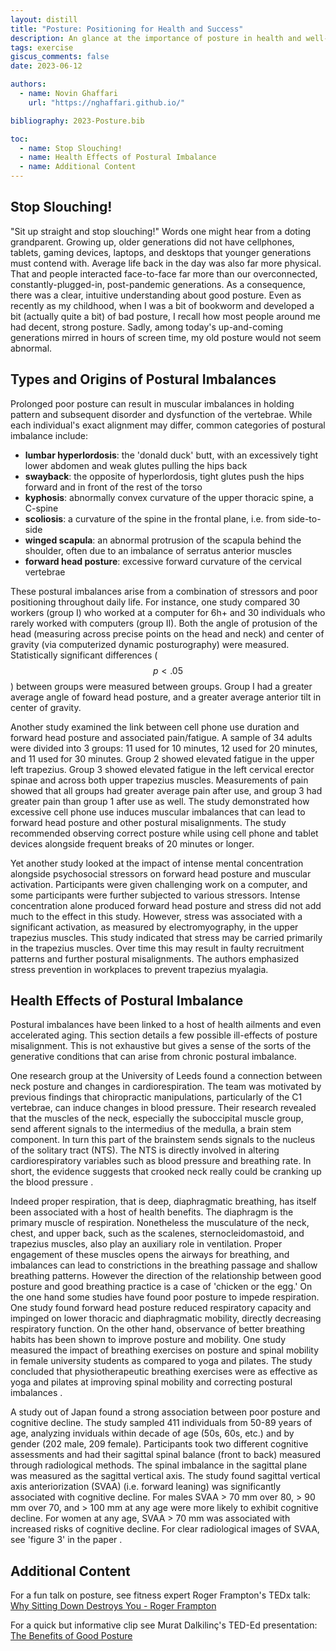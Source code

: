```yaml
---
layout: distill
title: "Posture: Positioning for Health and Success"
description: An glance at the importance of posture in health and well-being
tags: exercise
giscus_comments: false
date: 2023-06-12

authors:
  - name: Novin Ghaffari
    url: "https://nghaffari.github.io/"

bibliography: 2023-Posture.bib

toc:
  - name: Stop Slouching!
  - name: Health Effects of Postural Imbalance
  - name: Additional Content
---
```


## Stop Slouching!

"Sit up straight and stop slouching!" Words one might hear from a doting grandparent. Growing up, older generations did not have cellphones, tablets, gaming devices, laptops, and desktops that younger generations must contend with. Average life back in the day was also far more physical. That and people interacted face-to-face far more than our overconnected, constantly-plugged-in, post-pandemic generations. As a consequence, there was a clear, intuitive understanding about good posture. Even as recently as my childhood, when I was a bit of bookworm and developed a bit (actually quite a bit) of bad posture, I recall how most people around me had decent, strong posture. Sadly, among today's up-and-coming generations mirred in hours of screen time, my old posture would not seem abnormal. 

## Types and Origins of Postural Imbalances

Prolonged poor posture can result in muscular imbalances in holding pattern and subsequent disorder and dysfunction of the vertebrae. While each individual's exact alignment may differ, common categories of postural imbalance include:

* **lumbar hyperlordosis**: the 'donald duck' butt, with an excessively tight lower abdomen and weak glutes pulling the hips back
* **swayback**: the opposite of hyperlordosis, tight glutes push the hips forward and in front of the rest of the torso
* **kyphosis**: abnormally convex curvature of the upper thoracic spine, a C-spine
* **scoliosis**: a curvature of the spine in the frontal plane, i.e. from side-to-side
* **winged scapula**: an abnormal protrusion of the scapula behind the shoulder, often due to an imbalance of serratus anterior muscles
* **forward head posture**: excessive forward curvature of the cervical vertebrae

These postural imbalances arise from a combination of stressors and poor positioning throughout daily life. For instance, one study compared 30 workers (group I) who worked at a computer for 6h+ and 30 individuals who rarely worked with computers (group II). Both the angle of protusion of the head (measuring across precise points on the head and neck) and center of gravity (via computerized dynamic posturography) were measured. Statistically significant differences ($$p<.05$$) between groups were measured between groups. Group I had a greater average angle of foward head posture, and a greater average anterior tilt in center of gravity<d-cite key="kangetal2012"></d-cite>. 

Another study examined the link between cell phone use duration and forward head posture and associated pain/fatigue. A sample of 34 adults were divided into 3 groups: 11 used for 10 minutes, 12 used for 20 minutes, and 11 used for 30 minutes. Group 2 showed elevated fatigue in the upper left trapezius. Group 3 showed elevated fatigue in the left cervical erector spinae and across both upper trapezius muscles. Measurements of pain showed that all groups had greater average pain after use, and group 3 had greater pain than group 1 after use as well. The study demonstrated how excessive cell phone use induces muscular imbalances that can lead to forward head posture and other postural misalignments. The study recommended observing correct posture while using cell phone and tablet devices alongside frequent breaks of 20 minutes or longer<d-cite key="kimkoo2016"></d-cite>. 

Yet another study looked at the impact of intense mental concentration alongside psychosocial stressors on forward head posture and muscular activation. Participants were given challenging work on a computer, and some participants were further subjected to various stressors. Intense concentration alone produced forward head posture and stress did not add much to the effect in this study. However, stress was associated with a significant activation, as measured by electromyography, in the upper trapezius muscles. This study indicated that stress may be carried primarily in the trapezius muscles. Over time this may result in faulty recruitment patterns and further postural misalignments. The authors emphasized stress prevention in workplaces to prevent trapezius myalagia<d-cite key="shahidietal2013"></d-cite>.

## Health Effects of Postural Imbalance

Postural imbalances have been linked to a host of health ailments and even accelerated aging. This section details a few possible ill-effects of posture misalignment. This is not exhaustive but gives a sense of the sorts of the generative conditions that can arise from chronic postural imbalance.

One research group at the University of Leeds found a connection between neck posture and changes in cardiorespiration. The team was motivated by previous findings that chiropractic manipulations, particularly of the C1 vertebrae, can induce changes in blood pressure. Their research revealed that the muscles of the neck, especially the suboccipital muscle group, send afferent signals to the intermedius of the medulla, a brain stem component. In turn this part of the brainstem sends signals to the nucleus of the solitary tract (NTS). The NTS is directly involved in altering cardiorespiratory variables such as blood pressure and breathing rate. In short, the evidence suggests that crooked neck really could be cranking up the blood pressure <d-cite key="edwardsetal2007"></d-cite>. 

Indeed proper respiration, that is deep, diaphragmatic breathing, has itself been associated with a host of health benefits<d-cite key="hamasaki2020"></d-cite>. The diaphragm is the primary muscle of respiration. Nonetheless the musculature of the neck, chest, and upper back, such as the scalenes, sternocleidomastoid, and trapezius muscles, also play an auxiliary role in ventilation. Proper engagement of these muscles opens the airways for breathing, and imbalances can lead to constrictions in the breathing passage and shallow breathing patterns. However the direction of the relationship between good posture and good breathing practice is a case of 'chicken or the egg.' On the one hand some studies have found poor posture to impede respiration. One study found forward head posture reduced respiratory capacity and impinged on lower thoracic and diaphragmatic mobility, directly decreasing respiratory function<d-cite key="kosekietal2019"></d-cite>. On the other hand, observance of better breathing habits has been shown to improve posture and mobility. One study measured the impact of breathing exercises on posture and spinal mobility in female university students as compared to yoga and pilates. The study concluded that physiotherapeutic breathing exercises were as effective as yoga and pilates at improving spinal mobility and correcting postural imbalances <d-cite key="csepregietal2022"></d-cite>.

A study out of Japan found a strong association between poor posture and cognitive decline. The study sampled 411 individuals from 50-89 years of age, analyzing inviduals within decade of age (50s, 60s, etc.) and by gender (202 male, 209 female). Participants took two different cognitive assessments and had their sagittal spinal balance (front to back) measured through radiological methods. The spinal imbalance in the sagittal plane was measured as the sagittal vertical axis. The study found sagittal vertical axis anteriorization (SVAA) (i.e. forward leaning) was significantly associated with cognitive decline. For males SVAA > 70 mm over 80, > 90 mm over 70, and > 100 mm at any age were more likely to exhibit cognitive decline. For women at any age, SVAA > 70 mm was associated with increased risks of cognitive decline. For clear radiological images of SVAA, see 'figure 3' in the paper <d-cite key="nishimuraetal2022"></d-cite>.

## Additional Content

For a fun talk on posture, see fitness expert Roger Frampton's TEDx talk:
[Why Sitting Down Destroys You - Roger Frampton](https://www.youtube.com/watch?v=jOJLx4Du3vU)

For a quick but informative clip see Murat Dalkilinç's TED-Ed presentation:
[The Benefits of Good Posture](https://www.youtube.com/watch?v=OyK0oE5rwFY)
